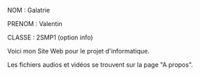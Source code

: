 NOM : Galatrie

PRENOM : Valentin

CLASSE : 2SMP1 (option info)

Voici mon Site Web pour le projet d'informatique.

Les fichiers audios et vidéos se trouvent sur la page "A propos".
